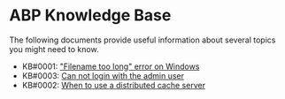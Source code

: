 # ABP Knowledge Base

The following documents provide useful information about several topics you might need to know.

* KB#0001: ["Filename too long" error on Windows](windows-path-too-long-fix.md)
* KB#0003: [Can not login with the admin user](can-not-login-with-admin-user.md)
* KB#0002: [When to use a distributed cache server](when-to-use-a-distributed-cache-server.md)